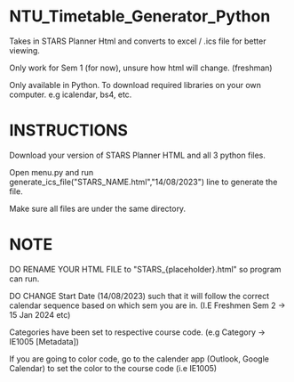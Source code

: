 # NTU_Timetable_Generator_Python
 Takes in STARS Planner Html and converts to excel / .ics file for better viewing.

 Only work for Sem 1 (for now), unsure how html will change. (freshman)

 Only available in Python.
 To download required libraries on your own computer. e.g icalendar, bs4, etc.

 # INSTRUCTIONS #
 Download your version of STARS Planner HTML and all 3 python files.
 
 Open menu.py and run generate_ics_file("STARS_NAME.html","14/08/2023") line to generate the file.

 Make sure all files are under the same directory.

 # NOTE #
 DO RENAME YOUR HTML FILE to "STARS_{placeholder}.html" so program can run.

 DO CHANGE Start Date (14/08/2023) such that it will follow the correct calendar sequence based on which sem you are in. (I.E Freshmen Sem 2 -> 15 Jan 2024 etc)
 
 Categories have been set to respective course code. (e.g Category -> IE1005 [Metadata])

 If you are going to color code, go to the calender app (Outlook, Google Calendar) to set the color to the course code (i.e IE1005)
